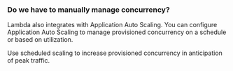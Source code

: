 ### Do we have to manually manage concurrency?

Lambda also integrates with Application Auto Scaling. You can configure Application Auto Scaling to manage provisioned concurrency on a schedule or based on utilization.

Use scheduled scaling to increase provisioned concurrency in anticipation of peak traffic.
